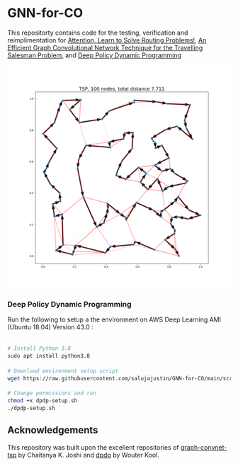 # GNN-for-CO

This repositorty contains code for the testing, verification and reimplimentation for [Attention, Learn to Solve Routing Problems!](https://arxiv.org/abs/1803.08475), [An Efficient Graph Convolutional Network Technique for the Travelling Salesman Problem](https://arxiv.org/abs/1906.01227), and [Deep Policy Dynamic Programming](https://arxiv.org/abs/2102.11756)

![pipeline](res/tsp.png)


### Deep Policy Dynamic Programming

Run the following to setup a the environment on AWS Deep Learning AMI (Ubuntu 18.04) Version 43.0 : 
```bash

# Install Python 3.8
sudo apt install python3.8

# Download environment setup script
wget https://raw.githubusercontent.com/salujajustin/GNN-for-CO/main/scripts/dpdp-setup.sh

# Change permissions and run
chmod +x dpdp-setup.sh
./dpdp-setup.sh
```


## Acknowledgements
This repository was built upon the excellent repositories of [graph-convnet-tsp](https://github.com/chaitjo/graph-convnet-tsp) by Chaitanya K. Joshi and [dpdp](https://github.com/wouterkool/dpdp) by Wouter Kool.
